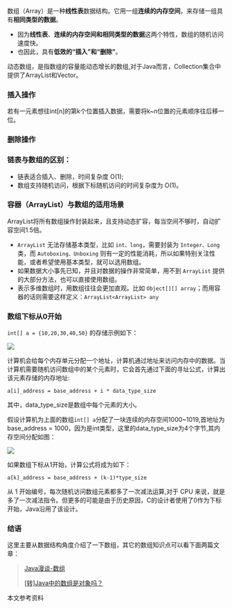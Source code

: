 
数组（Array）是一种**线性表**数据结构。它用一组**连续的内存空间**，来存储一组具有**相同类型的数据**。


- 因为**线性表**、**连续的内存空间和相同类型的数据**这两个特性，数组的随机访问速度快。
- 也因此，具有**低效的“插入”和“删除”**。

动态数组，是指数组的容量能动态增长的数组,对于Java而言，Collection集合中提供了ArrayList和Vector。

### 插入操作

若有一元素想往int[n]的第k个位置插入数据，需要将k~n位置的元素顺序往后移一位。


### 删除操作

### 链表与数组的区别：

- 链表适合插入、删除，时间复杂度 O(1);
- 数组支持随机访问，根据下标随机访问的时间复杂度为 O(1)。

### 容器（ArrayList）与数组的适用场景

ArrayList将所有数组操作封装起来，且支持动态扩容，每当空间不够时，自动扩容空间1.5倍。

- ```ArrayList``` 无法存储基本类型，比如 ```int、long```，需要封装为 ```Integer、Long``` 类，而 ```Autoboxing、Unboxing``` 则有一定的性能消耗，所以如果特别关注性能，或者希望使用基本类型，就可以选用数组。
- 如果数据大小事先已知，并且对数据的操作非常简单，用不到 ```ArrayList``` 提供的大部分方法，也可以直接使用数组。
- 表示多维数组时，用数组往往会更加直观。比如 ```Object[][] array```；而用容器的话则需要这样定义：```ArrayList<ArrayList> any```

### 数组下标从0开始

```int[] a = {10,20,30,40,50}``` 的存储示例如下：

![](images/2019-07-24-11-01-39.png)


计算机会给每个内存单元分配一个地址，计算机通过地址来访问内存中的数据。当计算机需要随机访问数组中的某个元素时，它会首先通过下面的寻址公式，计算出该元素存储的内存地址:

```
a[i]_address = base_address + i * data_type_size
```

其中，data_type_size是数组中每个元素的大小。

假设计算机为上面的数组```int[] a```分配了一块连续的内存空间1000~1019,首地址为base_address = 1000，因为是int类型，这里的data_type_size为4个字节,其内存空间分配如图：

![](images/2019-07-24-15-50-54.png)


如果数组下标从1开始，计算公式将成为如下：
```
a[k]_address = base_address + (k-1)*type_size

```
从 1 开始编号，每次随机访问数组元素都多了一次减法运算,对于 CPU 来说，就是多了一次减法指令。但更多的可能是由于历史原因，C的设计者使用了0作为下标开始，Java沿用了该设计。

### 结语

这里主要从数据结构角度介绍了一下数组，其它的数组知识点可以看下面两篇文章：

> [Java漫谈-数组](https://windcoder.com/javamantan-shuzu)
>
> [[转]Java中的数组是对象吗？](https://windcoder.com/javazhongdeshuzushiduixiangma)

本文参考资料

